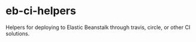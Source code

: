 eb-ci-helpers
===

Helpers for deploying to Elastic Beanstalk through travis, circle, or other CI solutions.
